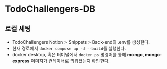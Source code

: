 # TodoChallengers-DB

## 로컬 세팅

- TodoChallengers Notion > Snippets > Back-end의 .env를 생성한다.
- 현재 경로에서 `docker compose up -d --build`를 실행한다. 
- docker desktop, 혹은 터미널에서 `docker ps` 명령어를 통해 **mongo, mongo-express** 이미지가 컨테이너로 띄워졌는지 확인한다.